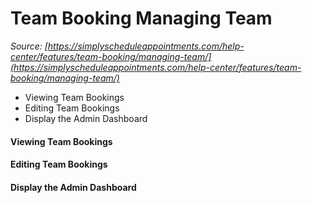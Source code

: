 # Team Booking Managing Team


*Source: [https://simplyscheduleappointments.com/help-center/features/team-booking/managing-team/](https://simplyscheduleappointments.com/help-center/features/team-booking/managing-team/)*

- Viewing Team Bookings
- Editing Team Bookings
- Display the Admin Dashboard

#### Viewing Team Bookings

#### Editing Team Bookings

#### Display the Admin Dashboard
